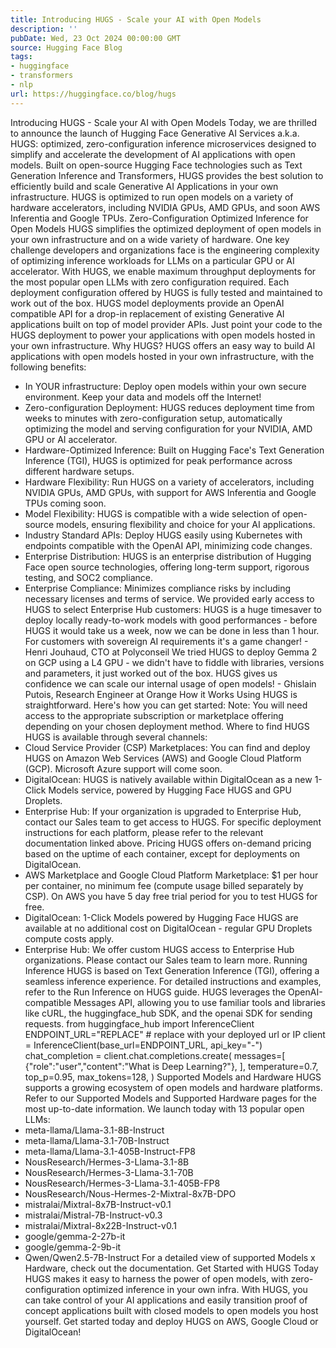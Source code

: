 ```yaml
---
title: Introducing HUGS - Scale your AI with Open Models
description: ''
pubDate: Wed, 23 Oct 2024 00:00:00 GMT
source: Hugging Face Blog
tags:
- huggingface
- transformers
- nlp
url: https://huggingface.co/blog/hugs
---
```


Introducing HUGS - Scale your AI with Open Models
Today, we are thrilled to announce the launch of Hugging Face Generative AI Services a.k.a. HUGS: optimized, zero-configuration inference microservices designed to simplify and accelerate the development of AI applications with open models. Built on open-source Hugging Face technologies such as Text Generation Inference and Transformers, HUGS provides the best solution to efficiently build and scale Generative AI Applications in your own infrastructure. HUGS is optimized to run open models on a variety of hardware accelerators, including NVIDIA GPUs, AMD GPUs, and soon AWS Inferentia and Google TPUs.
Zero-Configuration Optimized Inference for Open Models
HUGS simplifies the optimized deployment of open models in your own infrastructure and on a wide variety of hardware. One key challenge developers and organizations face is the engineering complexity of optimizing inference workloads for LLMs on a particular GPU or AI accelerator. With HUGS, we enable maximum throughput deployments for the most popular open LLMs with zero configuration required. Each deployment configuration offered by HUGS is fully tested and maintained to work out of the box.
HUGS model deployments provide an OpenAI compatible API for a drop-in replacement of existing Generative AI applications built on top of model provider APIs. Just point your code to the HUGS deployment to power your applications with open models hosted in your own infrastructure.
Why HUGS?
HUGS offers an easy way to build AI applications with open models hosted in your own infrastructure, with the following benefits:
- In YOUR infrastructure: Deploy open models within your own secure environment. Keep your data and models off the Internet!
- Zero-configuration Deployment: HUGS reduces deployment time from weeks to minutes with zero-configuration setup, automatically optimizing the model and serving configuration for your NVIDIA, AMD GPU or AI accelerator.
- Hardware-Optimized Inference: Built on Hugging Face's Text Generation Inference (TGI), HUGS is optimized for peak performance across different hardware setups.
- Hardware Flexibility: Run HUGS on a variety of accelerators, including NVIDIA GPUs, AMD GPUs, with support for AWS Inferentia and Google TPUs coming soon.
- Model Flexibility: HUGS is compatible with a wide selection of open-source models, ensuring flexibility and choice for your AI applications.
- Industry Standard APIs: Deploy HUGS easily using Kubernetes with endpoints compatible with the OpenAI API, minimizing code changes.
- Enterprise Distribution: HUGS is an enterprise distribution of Hugging Face open source technologies, offering long-term support, rigorous testing, and SOC2 compliance.
- Enterprise Compliance: Minimizes compliance risks by including necessary licenses and terms of service.
We provided early access to HUGS to select Enterprise Hub customers:
HUGS is a huge timesaver to deploy locally ready-to-work models with good performances - before HUGS it would take us a week, now we can be done in less than 1 hour. For customers with sovereign AI requirements it's a game changer! - Henri Jouhaud, CTO at Polyconseil
We tried HUGS to deploy Gemma 2 on GCP using a L4 GPU - we didn't have to fiddle with libraries, versions and parameters, it just worked out of the box. HUGS gives us confidence we can scale our internal usage of open models! - Ghislain Putois, Research Engineer at Orange
How it Works
Using HUGS is straightforward. Here's how you can get started:
Note: You will need access to the appropriate subscription or marketplace offering depending on your chosen deployment method.
Where to find HUGS
HUGS is available through several channels:
- Cloud Service Provider (CSP) Marketplaces: You can find and deploy HUGS on Amazon Web Services (AWS) and Google Cloud Platform (GCP). Microsoft Azure support will come soon.
- DigitalOcean: HUGS is natively available within DigitalOcean as a new 1-Click Models service, powered by Hugging Face HUGS and GPU Droplets.
- Enterprise Hub: If your organization is upgraded to Enterprise Hub, contact our Sales team to get access to HUGS.
For specific deployment instructions for each platform, please refer to the relevant documentation linked above.
Pricing
HUGS offers on-demand pricing based on the uptime of each container, except for deployments on DigitalOcean.
- AWS Marketplace and Google Cloud Platform Marketplace: $1 per hour per container, no minimum fee (compute usage billed separately by CSP). On AWS you have 5 day free trial period for you to test HUGS for free.
- DigitalOcean: 1-Click Models powered by Hugging Face HUGS are available at no additional cost on DigitalOcean - regular GPU Droplets compute costs apply.
- Enterprise Hub: We offer custom HUGS access to Enterprise Hub organizations. Please contact our Sales team to learn more.
Running Inference
HUGS is based on Text Generation Inference (TGI), offering a seamless inference experience. For detailed instructions and examples, refer to the Run Inference on HUGS guide. HUGS leverages the OpenAI-compatible Messages API, allowing you to use familiar tools and libraries like cURL, the huggingface_hub
SDK, and the openai
SDK for sending requests.
from huggingface_hub import InferenceClient
ENDPOINT_URL="REPLACE" # replace with your deployed url or IP
client = InferenceClient(base_url=ENDPOINT_URL, api_key="-")
chat_completion = client.chat.completions.create(
messages=[
{"role":"user","content":"What is Deep Learning?"},
],
temperature=0.7,
top_p=0.95,
max_tokens=128,
)
Supported Models and Hardware
HUGS supports a growing ecosystem of open models and hardware platforms. Refer to our Supported Models and Supported Hardware pages for the most up-to-date information.
We launch today with 13 popular open LLMs:
- meta-llama/Llama-3.1-8B-Instruct
- meta-llama/Llama-3.1-70B-Instruct
- meta-llama/Llama-3.1-405B-Instruct-FP8
- NousResearch/Hermes-3-Llama-3.1-8B
- NousResearch/Hermes-3-Llama-3.1-70B
- NousResearch/Hermes-3-Llama-3.1-405B-FP8
- NousResearch/Nous-Hermes-2-Mixtral-8x7B-DPO
- mistralai/Mixtral-8x7B-Instruct-v0.1
- mistralai/Mistral-7B-Instruct-v0.3
- mistralai/Mixtral-8x22B-Instruct-v0.1
- google/gemma-2-27b-it
- google/gemma-2-9b-it
- Qwen/Qwen2.5-7B-Instruct
For a detailed view of supported Models x Hardware, check out the documentation.
Get Started with HUGS Today
HUGS makes it easy to harness the power of open models, with zero-configuration optimized inference in your own infra. With HUGS, you can take control of your AI applications and easily transition proof of concept applications built with closed models to open models you host yourself.
Get started today and deploy HUGS on AWS, Google Cloud or DigitalOcean!